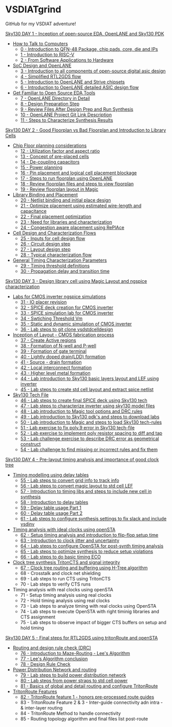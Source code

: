 # VSDIATgrind
GitHub for my VSDIAT adventure!

[Sky130 DAY 1 - Inception of open-source EDA, OpenLANE and Sky130 PDK](https://github.com/PenguinDaBozo/VSDIATgrind/blob/main/DAY%201.md#sky130-day-1---inception-of-open-source-eda-openlane-and-sky130-pdk)
- [How to Talk to Computers](https://github.com/PenguinDaBozo/VSDIATgrind/blob/main/DAY%201.md#how-to-talk-to-computers)
    - [0 - Introduction to QFN-48 Package, chip pads, core, die and IPs](https://github.com/PenguinDaBozo/VSDIATgrind/blob/main/DAY%201.md#0---introduction-to-qfn-48-package-chip-pads-core-die-and-ips)
    - [1 - Introduction to RISC-V](https://github.com/PenguinDaBozo/VSDIATgrind/blob/main/DAY%201.md#1---introduction-to-risc-v)
    - [2 - From Software Applications to Hardware](https://github.com/PenguinDaBozo/VSDIATgrind/blob/main/DAY%201.md#2---from-software-applications-to-hardware)
- [SoC Design and OpenLANE](https://github.com/PenguinDaBozo/VSDIATgrind/blob/main/DAY%201.md#soc-design-and-openlane)
    - [3 - Introduction to all components of open-source digital asic design](https://github.com/PenguinDaBozo/VSDIATgrind/blob/main/DAY%201.md#3---introduction-to-all-components-of-open-source-digital-asic-design)
    - [4 - Simplified RTL2GDS flow](https://github.com/PenguinDaBozo/VSDIATgrind/blob/main/DAY%201.md#4---simplified-rtl2gds-flow)
    - [5 - Introduction to OpenLANE and Strive chipsets](https://github.com/PenguinDaBozo/VSDIATgrind/blob/main/DAY%201.md#5---introduction-to-openlane-and-strive-chipsets)
    - [6 - Introduction to OpenLANE detailed ASIC design flow](https://github.com/PenguinDaBozo/VSDIATgrind/blob/main/DAY%201.md#6---introduction-to-openlane-detailed-asic-design-flow)
- [Get Familiar to Open Source EDA Tools](https://github.com/PenguinDaBozo/VSDIATgrind/blob/main/DAY%201.md#get-familiar-to-open-source-eda-tools)
    - [7 - OpenLANE Directory in Detail](https://github.com/PenguinDaBozo/VSDIATgrind/blob/main/DAY%201.md#7---openlane-directory-structure-in-detail)
    - [8 - Design Preparation Step](https://github.com/PenguinDaBozo/VSDIATgrind/blob/main/DAY%201.md#8---design-preparation-step)
    - [9 - Review Files After Design Prep and Run Synthesis](https://github.com/PenguinDaBozo/VSDIATgrind/blob/main/DAY%201.md#9---review-files-after-design-prep-and-run-synthesis)
    - [10 - OpenLANE Project Git Link Description](https://github.com/PenguinDaBozo/VSDIATgrind/blob/main/DAY%201.md#10---openlane-project-git-link-description)
    - [11 - Steps to Characterize Synthesis Results](https://github.com/PenguinDaBozo/VSDIATgrind/blob/main/DAY%201.md#11---steps-to-characterize-synthesis-results)

[Sky130 DAY 2 - Good Floorplan vs Bad Floorplan and Introduction to Library Cells](https://github.com/PenguinDaBozo/VSDIATgrind/blob/main/DAY%202.md#sky130-day-2---good-floorplan-vs-bad-floorplan-and-introduction-to-library-cells)
- [Chip Floor planning considerations](https://github.com/PenguinDaBozo/VSDIATgrind/blob/main/DAY%202.md#chip-floor-planning-considerations)
    - [12 - Utilization factor and aspect ratio](https://github.com/PenguinDaBozo/VSDIATgrind/blob/main/DAY%202.md#12---utilization-factor-and-aspect-ratio)
    - [13 - Concept of pre-placed cells](https://github.com/PenguinDaBozo/VSDIATgrind/blob/main/DAY%202.md#13---concept-of-pre-placed-cells)
    - [14 - De-coupling capacitors](https://github.com/PenguinDaBozo/VSDIATgrind/blob/main/DAY%202.md#14---de-coupling-capacitors)
    - [15 - Power planning](https://github.com/PenguinDaBozo/VSDIATgrind/blob/main/DAY%202.md#15---power-planning)
    - [16 - Pin placement and logical cell placement blockage](https://github.com/PenguinDaBozo/VSDIATgrind/blob/main/DAY%202.md#16---pin-placement-and-logical-cell-placement-blockage)
    - [17 - Steps to run floorplan using OpenLANE](https://github.com/PenguinDaBozo/VSDIATgrind/blob/main/DAY%202.md#17---steps-to-run-floorplan-using-openlane)
    - [18 - Review floorplan files and steps to view floorplan](https://github.com/PenguinDaBozo/VSDIATgrind/blob/main/DAY%202.md#18---review-floorplan-files-and-steps-to-view-floorplan)
    - [19 - Review floorplan layout in Magic](https://github.com/PenguinDaBozo/VSDIATgrind/blob/main/DAY%202.md#19---review-floorplan-layout-in-magic)
- [Library Binding and Placement](https://github.com/PenguinDaBozo/VSDIATgrind/blob/main/DAY%202.md#library-binding-and-placement)
    - [20 - Netlist binding and initial place design](https://github.com/PenguinDaBozo/VSDIATgrind/blob/main/DAY%202.md#20---netlist-binding-and-initial-place-design)
    - [21 - Optimize placement using estimated wire-length and capacitance](https://github.com/PenguinDaBozo/VSDIATgrind/blob/main/DAY%202.md#21---optimize-placement-using-estimated-wire-length-and-capacitance)
    - [22 - Final placement optimization](https://github.com/PenguinDaBozo/VSDIATgrind/blob/main/DAY%202.md#22---final-placement-and-optimization)
    - [23 - Need for libraries and characterization](https://github.com/PenguinDaBozo/VSDIATgrind/blob/main/DAY%202.md#23---need-for-libraries-and-characterization)
    - [24 - Congestion aware placement using RePlAce](https://github.com/PenguinDaBozo/VSDIATgrind/blob/main/DAY%202.md#24---congestion-aware-placement-using-replace)
- [Cell Design and Characterization Flows](https://github.com/PenguinDaBozo/VSDIATgrind/blob/main/DAY%202.md#cell-design-and-characterization-flows)
    - [25 - Inputs for cell design flow](https://github.com/PenguinDaBozo/VSDIATgrind/blob/main/DAY%202.md#25---inputs-for-cell-design-flow)
    - [26 - Circuit design step](https://github.com/PenguinDaBozo/VSDIATgrind/blob/main/DAY%202.md#26---circuit-design-step)
    - [27 - Layout design step](https://github.com/PenguinDaBozo/VSDIATgrind/blob/main/DAY%202.md#27---layout-design-step)
    - [28 - Typical characterization flow](https://github.com/PenguinDaBozo/VSDIATgrind/blob/main/DAY%202.md#28---typical-characterization-flow)
- [General Timing Characterization Parameters](https://github.com/PenguinDaBozo/VSDIATgrind/blob/main/DAY%202.md#general-timing-characterization-parameters)
    - [29 - Timing threshold definitions](https://github.com/PenguinDaBozo/VSDIATgrind/blob/main/DAY%202.md#29---timing-threshold-definitions)
    - [30 - Propagation delay and transition time](https://github.com/PenguinDaBozo/VSDIATgrind/blob/main/DAY%202.md#30---propagation-delay-and-transition-time)

[Sky130 DAY 3 - Design library cell using Magic Layout and ngspice characterization](https://github.com/PenguinDaBozo/VSDIATgrind/blob/main/DAY%203.md#sky130-day-3---design-library-cell-using-magic-layout-and-ngspice-characterization)
- [Labs for CMOS inverter ngspice simulations](https://github.com/PenguinDaBozo/VSDIATgrind/blob/main/DAY%203.md#labs-for-cmos-inverter-ngspice-simulations)
    - [31 - IO placer revision](https://github.com/PenguinDaBozo/VSDIATgrind/blob/main/DAY%203.md#31---io-placer-revision)
    - [32 - SPICE deck creation for CMOS inverter](https://github.com/PenguinDaBozo/VSDIATgrind/blob/main/DAY%203.md#32---spice-deck-creation-for-cmos-inverter)
    - [33 - SPICE simulation lab for CMOS inverter](https://github.com/PenguinDaBozo/VSDIATgrind/blob/main/DAY%203.md#32---spice-deck-creation-for-cmos-inverter)
    - [34 - Swtiching Threshold Vm](https://github.com/PenguinDaBozo/VSDIATgrind/blob/main/DAY%203.md#34---swtiching-threshold-vm)
    - [35 - Static and dynamic simulation of CMOS inverter](https://github.com/PenguinDaBozo/VSDIATgrind/blob/main/DAY%203.md#35---static-and-dynamic-simulation-of-cmos-inverter)
    - [36 - Lab steps to git clone vsdstdcelldesign](https://github.com/PenguinDaBozo/VSDIATgrind/blob/main/DAY%203.md#36---lab-steps-to-git-clone-vsdstdcelldesign)
- [Inception of Layout - CMOS fabrication process](https://github.com/PenguinDaBozo/VSDIATgrind/blob/main/DAY%203.md#inception-of-layout---cmos-fabrication-process)
    - [37 - Create Active regions](https://github.com/PenguinDaBozo/VSDIATgrind/blob/main/DAY%203.md#37---create-active-regions)
    - [38 - Formation of N-well and P-well](https://github.com/PenguinDaBozo/VSDIATgrind/blob/main/DAY%203.md#38---formation-of-n-well-and-p-well)
    - [39 - Formation of gate terminal](https://github.com/PenguinDaBozo/VSDIATgrind/blob/main/DAY%203.md#39---formation-of-gate-terminal)
    - [40 - Lightly doped drain(LDD) formation](https://github.com/PenguinDaBozo/VSDIATgrind/blob/main/DAY%203.md#40---lightly-doped-drainldd-formation)
    - [41 - Source - drain formation](https://github.com/PenguinDaBozo/VSDIATgrind/blob/main/DAY%203.md#41---source---drain-formation)
    - [42 - Local interconnect formation](https://github.com/PenguinDaBozo/VSDIATgrind/blob/main/DAY%203.md#41---source---drain-formation)
    - [43 - Higher level metal formation](https://github.com/PenguinDaBozo/VSDIATgrind/blob/main/DAY%203.md#43---higher-level-metal-formation)
    - [44 - Lab introduction to Sky130 basic layers layout and LEF using inverter](https://github.com/PenguinDaBozo/VSDIATgrind/blob/main/DAY%203.md#44---lab-introduction-to-sky130-basic-layers-layout-and-lef-using-inverter)
    - [45 - Lab steps to create std cell layout and extract spice netlist](https://github.com/PenguinDaBozo/VSDIATgrind/blob/main/DAY%203.md#45---lab-steps-to-create-std-cell-layout-and-extract-spice-netlist)
- [Sky130 Tech File](https://github.com/PenguinDaBozo/VSDIATgrind/blob/main/DAY%203.md#sky130-tech-file)
    - [46 - Lab steps to create final SPICE deck using Sky130 tech](https://github.com/PenguinDaBozo/VSDIATgrind/blob/main/DAY%203.md#46---lab-steps-to-create-final-spice-deck-using-sky130-tech)
    - [47 - Lab steps to characterize inverter using sky130 model files](https://github.com/PenguinDaBozo/VSDIATgrind/blob/main/DAY%203.md#47---lab-steps-to-characterize-inverter-using-sky130-model-files)
    - [48 - Lab introduction to Magic tool options and DRC rules](https://github.com/PenguinDaBozo/VSDIATgrind/blob/main/DAY%203.md#48---lab-introduction-to-magic-tool-options-and-drc-rules)
    - [49 - Lab introduction to Sky130 pdk's and steps to download labs](https://github.com/PenguinDaBozo/VSDIATgrind/blob/main/DAY%203.md#49---lab-introduction-to-sky130-pdks-and-steps-to-download-labs)
    - [50 - Lab introduction to Magic and steps to load Sky130 tech-rules](https://github.com/PenguinDaBozo/VSDIATgrind/blob/main/DAY%203.md#50---lab-introduction-to-magic-and-steps-to-load-sky130-tech-rules)
    - [51 - Lab exercise to fix poly.9 error in Sky130 tech-file](https://github.com/PenguinDaBozo/VSDIATgrind/blob/main/DAY%203.md#51---lab-exercise-to-fix-poly9-error-in-sky130-tech-file)
    - [52 - Lab exercise to implement poly resistor spacing to diff and tap](https://github.com/PenguinDaBozo/VSDIATgrind/blob/main/DAY%203.md#52---lab-exercise-to-implement-poly-resistor-spacing-to-diff-and-tap)
    - [53 - Lab challenge exercise to describe DRC error as geometrical construct](https://github.com/PenguinDaBozo/VSDIATgrind/blob/main/DAY%203.md#53---lab-challenge-exercise-to-describe-drc-error-as-geometrical-construct)
    - [54 - Lab challenge to find missing or incorrect rules and fix them](https://github.com/PenguinDaBozo/VSDIATgrind/blob/main/DAY%203.md#54---lab-challenge-to-find-missing-or-incorrect-rules-and-fix-them)
  
[Sky130 DAY 4 - Pre-layout timing analysis and importance of good clock tree](https://github.com/PenguinDaBozo/VSDIATgrind/blob/main/DAY%204.md#sky130-day-4---pre-layout-timing-analysis-and-importance-of-good-clock-tree)
- [Timing modelling using delay tables](https://github.com/PenguinDaBozo/VSDIATgrind/blob/main/DAY%204.md#timing-modelling-using-delay-tables)
    - [55 - Lab steps to convert grid info to track info](https://github.com/PenguinDaBozo/VSDIATgrind/blob/main/DAY%204.md#55---lab-steps-to-convert-grid-info-to-track-info)
    - [56 - Lab steps to convert magic layout to std cell LEF](https://github.com/PenguinDaBozo/VSDIATgrind/blob/main/DAY%204.md#56---lab-steps-to-convert-magic-layout-to-std-cell-lef)
    - [57 - Introduction to timing libs and steps to include new cell in synthesis](https://github.com/PenguinDaBozo/VSDIATgrind/blob/main/DAY%204.md#57---introduction-to-timing-libs-and-steps-to-include-new-cell-in-synthesis)
    - [58 - Introduction to delay tables](https://github.com/PenguinDaBozo/VSDIATgrind/blob/main/DAY%204.md#58---introduction-to-delay-tables)
    - [59 - Delay table usage Part 1](https://github.com/PenguinDaBozo/VSDIATgrind/blob/main/DAY%204.md#59---delay-table-usage-part-1)
    - [60 - Delay table usage Part 2](https://github.com/PenguinDaBozo/VSDIATgrind/blob/main/DAY%204.md#60---delay-table-usage-part-2)
    - [61 - Lab steps to configure synthesis settings to fix slack and include vsdinv](https://github.com/PenguinDaBozo/VSDIATgrind/blob/main/DAY%204.md#61---lab-steps-to-configure-synthesis-settings-to-fix-slack-and-include-vsdinv)
- [Timing analysis with ideal clocks using openSTA](https://github.com/PenguinDaBozo/VSDIATgrind/blob/main/DAY%204.md#timing-analysis-with-ideal-clocks-using-opensta)
    - [62 - Setup timing analysis and introduction to flip-flop setup time](https://github.com/PenguinDaBozo/VSDIATgrind/blob/main/DAY%204.md#62---setup-timing-analysis-and-introduction-to-flip-flop-setup-time)
    - [63 - Introduction to clock jitter and uncertainty](https://github.com/PenguinDaBozo/VSDIATgrind/blob/main/DAY%204.md#63---introduction-to-clock-jitter-and-uncertainty)
    - [64 - Lab steps to configure OpenSTA for post-synth timing analysis](https://github.com/PenguinDaBozo/VSDIATgrind/blob/main/DAY%204.md#64---lab-steps-to-configure-opensta-for-post-synth-timing-analysis)
    - [65 - Lab steps to optimize synthesis to reduce setup violations](https://github.com/PenguinDaBozo/VSDIATgrind/blob/main/DAY%204.md#65--labs-steps-to-optimize-synthesis-to-reduce-setup-violations)
    - [66 - Lab steps to do basic timing ECO](https://github.com/PenguinDaBozo/VSDIATgrind/blob/main/DAY%204.md#66---lab-steps-to-do-basic-timing-eco)
- [Clock tree synthesis TritonCTS and signal integrity](https://github.com/PenguinDaBozo/VSDIATgrind/blob/main/DAY%204.md#clock-tree-synthesis-tritoncts-and-signal-integrity)
    - [67 - Clock tree routing and buffering using H-Tree algorithm](https://github.com/PenguinDaBozo/VSDIATgrind/blob/main/DAY%204.md#67---clock-tree-routing-and-buffering-using-h-tree-algorithm)
    - 68 - Crosstalk and clock net shielding
    - 69 - Lab steps to run CTS using TritonCTS
    - 70 - Lab steps to verify CTS runs
- Timing analysis with real clocks using openSTA
    - 71 - Setup timing analysis using real clocks
    - 72 - Hold timing analysis using real clocks
    - 73 - Lab steps to analyze timing with real clocks using OpenSTA
    - 74 - Lab steps to execute OpenSTA with right timinig libraries and CTS assignment
    - 75 - Lab steps to observe impact of bigger CTS buffers on setup and hold timing

[Sky130 DAY 5 - Final steps for RTL2GDS using tritonRoute and openSTA](https://github.com/PenguinDaBozo/VSDIATgrind/blob/main/DAY%205.md#sky130-day-5---final-steps-for-rtl2gds-using-tritonroute-and-opensta)
- [Routing and design rule check (DRC)](https://github.com/PenguinDaBozo/VSDIATgrind/blob/main/DAY%205.md#routing-and-design-rule-check-drc)
    - [76 - Introduction to Maze-Routing - Lee's Algorithm](https://github.com/PenguinDaBozo/VSDIATgrind/blob/main/DAY%205.md#76---introduction-to-maze-routing---lees-algorithm)
    - [77 - Lee's Algorithm conclusion](https://github.com/PenguinDaBozo/VSDIATgrind/blob/main/DAY%205.md#77---lees-algorithm-conclusion)
    - [78 - Design Rule Check](https://github.com/PenguinDaBozo/VSDIATgrind/blob/main/DAY%205.md#78---design-rule-check)
- [Power Distribution Network and routing](https://github.com/PenguinDaBozo/VSDIATgrind/blob/main/DAY%205.md#power-distribution-network-and-routing)
    - [79 - Lab steps to build power distribution network](https://github.com/PenguinDaBozo/VSDIATgrind/blob/main/DAY%205.md#79---lab-steps-to-build-power-distribution-network)
    - [80 - Lab steps from power straps to std cell power](https://github.com/PenguinDaBozo/VSDIATgrind/blob/main/DAY%205.md#80---lab-steps-from-power-straps-to-std-cell-power)
    - [81 - Basics of global and detail routing and configure TritonRoute](https://github.com/PenguinDaBozo/VSDIATgrind/blob/main/DAY%205.md#81---basics-of-global-and-detail-routing-and-configure-tritonroute)
- [TritonRoute Features](https://github.com/PenguinDaBozo/VSDIATgrind/blob/main/DAY%205.md#tritonroute-features)
    - [82 - TritonRoute feature 1 - honors pre-processed route guides](https://github.com/PenguinDaBozo/VSDIATgrind/blob/main/DAY%205.md#82---tritonroute-feature-1---honors-pre-processed-route-guides)
    - 83 - TritonRoute Feature 2 & 3 - Inter-guide connectivity adn intra - & inter-layer routing
    - 84 - TritonRoute Method to handle connectivity
    - 85 - Routing topology algorithm and final files list post-route
